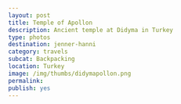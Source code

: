 ```yaml
---
layout: post
title: Temple of Apollon
description: Ancient temple at Didyma in Turkey
type: photos
destination: jenner-hanni
category: travels
subcat: Backpacking
location: Turkey
image: /img/thumbs/didymapollon.png
permalink: 
publish: yes
---
```


<p><a href="https://jenner.smugmug.com/Europe/2009-Temple-of-Apollon-Turkey/i-fZZGwcJ/0/M/DSCF2682-M.jpg">
<img src="https://jenner.smugmug.com/Europe/2009-Temple-of-Apollon-Turkey/i-fZZGwcJ/0/M/DSCF2682-M.jpg" alt=""></a></p>

<p><a href="https://jenner.smugmug.com/Europe/2009-Temple-of-Apollon-Turkey/i-sCtqJHr/0/M/DSCF2681-M.jpg">
<img src="https://jenner.smugmug.com/Europe/2009-Temple-of-Apollon-Turkey/i-sCtqJHr/0/M/DSCF2681-M.jpg" alt=""></a></p>

<p><a href="https://jenner.smugmug.com/Europe/2009-Temple-of-Apollon-Turkey/i-2hpJzLt/0/M/DSCF2683-M.jpg">
<img src="https://jenner.smugmug.com/Europe/2009-Temple-of-Apollon-Turkey/i-2hpJzLt/0/M/DSCF2683-M.jpg" alt=""></a></p>

<p><a href="https://jenner.smugmug.com/Europe/2009-Temple-of-Apollon-Turkey/i-VKP33VG/0/M/DSCF2684-M.jpg">
<img src="https://jenner.smugmug.com/Europe/2009-Temple-of-Apollon-Turkey/i-VKP33VG/0/M/DSCF2684-M.jpg" alt=""></a></p>

<p><a href="https://jenner.smugmug.com/Europe/2009-Temple-of-Apollon-Turkey/i-h7G8QfH/0/M/DSCF2686-M.jpg">
<img src="https://jenner.smugmug.com/Europe/2009-Temple-of-Apollon-Turkey/i-h7G8QfH/0/M/DSCF2686-M.jpg" alt=""></a></p>

<p><a href="https://jenner.smugmug.com/Europe/2009-Temple-of-Apollon-Turkey/i-xj3cs8T/0/M/DSCF2688-M.jpg">
<img src="https://jenner.smugmug.com/Europe/2009-Temple-of-Apollon-Turkey/i-xj3cs8T/0/M/DSCF2688-M.jpg" alt=""></a></p>

<p><a href="https://jenner.smugmug.com/Europe/2009-Temple-of-Apollon-Turkey/i-KJ7JvzC/0/M/DSCF2689-M.jpg">
<img src="https://jenner.smugmug.com/Europe/2009-Temple-of-Apollon-Turkey/i-KJ7JvzC/0/M/DSCF2689-M.jpg" alt=""></a></p>

<p><a href="https://jenner.smugmug.com/Europe/2009-Temple-of-Apollon-Turkey/i-67TQW2X/0/M/DSCF2690-M.jpg">
<img src="https://jenner.smugmug.com/Europe/2009-Temple-of-Apollon-Turkey/i-67TQW2X/0/M/DSCF2690-M.jpg" alt=""></a></p>

<p><a href="https://jenner.smugmug.com/Europe/2009-Temple-of-Apollon-Turkey/i-hxcFcmN/0/M/DSCF2695-M.jpg">
<img src="https://jenner.smugmug.com/Europe/2009-Temple-of-Apollon-Turkey/i-hxcFcmN/0/M/DSCF2695-M.jpg" alt=""></a></p>

<p><a href="https://jenner.smugmug.com/Europe/2009-Temple-of-Apollon-Turkey/i-2rs58HP/0/M/DSCF2693-M.jpg">
<img src="https://jenner.smugmug.com/Europe/2009-Temple-of-Apollon-Turkey/i-2rs58HP/0/M/DSCF2693-M.jpg" alt=""></a></p>

<p><a href="https://jenner.smugmug.com/Europe/2009-Temple-of-Apollon-Turkey/i-JMsW6Rf/0/M/DSCF2696-M.jpg">
<img src="https://jenner.smugmug.com/Europe/2009-Temple-of-Apollon-Turkey/i-JMsW6Rf/0/M/DSCF2696-M.jpg" alt=""></a></p>

<p><a href="https://jenner.smugmug.com/Europe/2009-Temple-of-Apollon-Turkey/i-fftPCdX/0/M/DSCF2697-M.jpg">
<img src="https://jenner.smugmug.com/Europe/2009-Temple-of-Apollon-Turkey/i-fftPCdX/0/M/DSCF2697-M.jpg" alt=""></a></p>

<p><a href="https://jenner.smugmug.com/Europe/2009-Temple-of-Apollon-Turkey/i-2DwFSFG/0/M/DSCF2700-M.jpg">
<img src="https://jenner.smugmug.com/Europe/2009-Temple-of-Apollon-Turkey/i-2DwFSFG/0/M/DSCF2700-M.jpg" alt=""></a></p>

<p><a href="https://jenner.smugmug.com/Europe/2009-Temple-of-Apollon-Turkey/i-fSwjJ66/0/M/DSCF2698-M.jpg">
<img src="https://jenner.smugmug.com/Europe/2009-Temple-of-Apollon-Turkey/i-fSwjJ66/0/M/DSCF2698-M.jpg" alt=""></a></p>

<p><a href="https://jenner.smugmug.com/Europe/2009-Temple-of-Apollon-Turkey/i-J3S8fLc/0/M/DSCF2703-M.jpg">
<img src="https://jenner.smugmug.com/Europe/2009-Temple-of-Apollon-Turkey/i-J3S8fLc/0/M/DSCF2703-M.jpg" alt=""></a></p>


